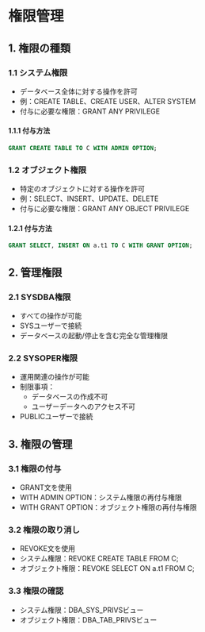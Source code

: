 # 権限管理
## 1. 権限の種類
### 1.1 システム権限
- データベース全体に対する操作を許可
- 例：CREATE TABLE、CREATE USER、ALTER SYSTEM
- 付与に必要な権限：GRANT ANY PRIVILEGE
#### 1.1.1 付与方法
```sql
GRANT CREATE TABLE TO C WITH ADMIN OPTION;
```

### 1.2 オブジェクト権限
- 特定のオブジェクトに対する操作を許可
- 例：SELECT、INSERT、UPDATE、DELETE
- 付与に必要な権限：GRANT ANY OBJECT PRIVILEGE

#### 1.2.1 付与方法
```sql
GRANT SELECT, INSERT ON a.t1 TO C WITH GRANT OPTION;
```

## 2. 管理権限

### 2.1 SYSDBA権限
- すべての操作が可能
- SYSユーザーで接続
- データベースの起動/停止を含む完全な管理権限
### 2.2 SYSOPER権限
- 運用関連の操作が可能
- 制限事項：
  - データベースの作成不可
  - ユーザーデータへのアクセス不可
- PUBLICユーザーで接続
## 3. 権限の管理
### 3.1 権限の付与
- GRANT文を使用
- WITH ADMIN OPTION：システム権限の再付与権限
- WITH GRANT OPTION：オブジェクト権限の再付与権限
### 3.2 権限の取り消し
- REVOKE文を使用
- システム権限：REVOKE CREATE TABLE FROM C;
- オブジェクト権限：REVOKE SELECT ON a.t1 FROM C;
### 3.3 権限の確認
- システム権限：DBA_SYS_PRIVSビュー
- オブジェクト権限：DBA_TAB_PRIVSビュー